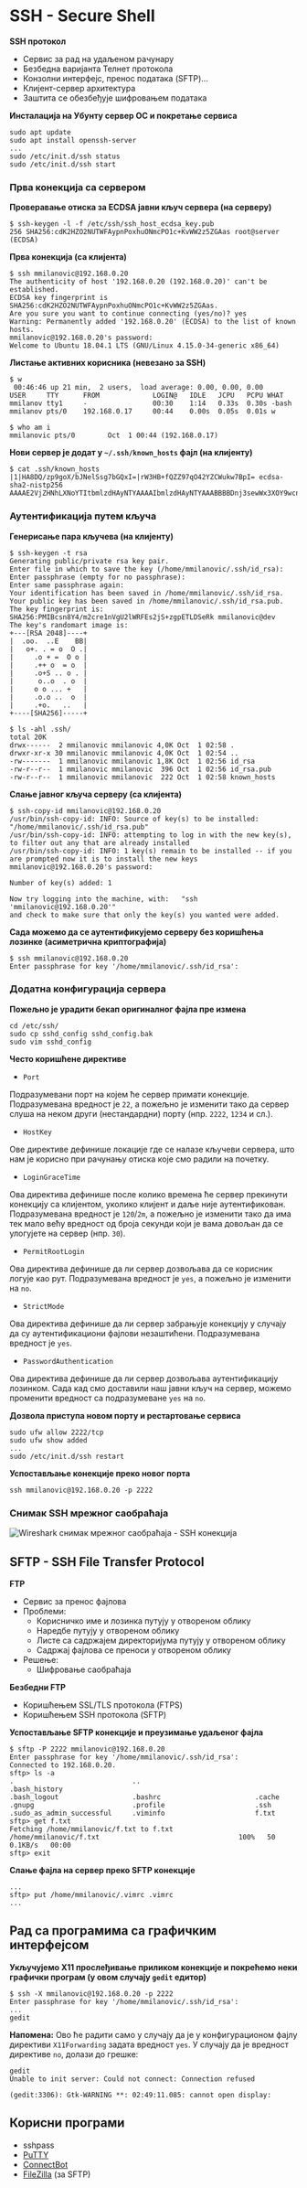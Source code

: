 # SSH - Secure Shell

**SSH протокол**

- Сервис за рад на удаљеном рачунару
- Безбедна варијанта Телнет протокола
- Конзолни интерфејс, пренос података (SFTP)...
- Клијент-сервер архитектура
- Заштита се обезбеђује шифровањем података

**Инсталација на Убунту сервер ОС и покретање сервиса**

```
sudo apt update
sudo apt install openssh-server
...
sudo /etc/init.d/ssh status
sudo /etc/init.d/ssh start
```

### Прва конекција са сервером

**Проверавање отиска за ECDSA јавни кључ сервера (на серверу)**

```
$ ssh-keygen -l -f /etc/ssh/ssh_host_ecdsa_key.pub
256 SHA256:cdK2HZO2NUTWFAypnPoxhuONmcPO1c+KvWW2z5ZGAas root@server (ECDSA)
```

**Прва конекција (са клијента)**

```
$ ssh mmilanovic@192.168.0.20
The authenticity of host '192.168.0.20 (192.168.0.20)' can't be established.
ECDSA key fingerprint is SHA256:cdK2HZO2NUTWFAypnPoxhuONmcPO1c+KvWW2z5ZGAas.
Are you sure you want to continue connecting (yes/no)? yes
Warning: Permanently added '192.168.0.20' (ECDSA) to the list of known hosts.
mmilanovic@192.168.0.20's password:
Welcome to Ubuntu 18.04.1 LTS (GNU/Linux 4.15.0-34-generic x86_64)
```

**Листање активних корисника (невезано за SSH)**

```
$ w
 00:46:46 up 21 min,  2 users,  load average: 0.00, 0.00, 0.00
USER     TTY      FROM             LOGIN@   IDLE   JCPU   PCPU WHAT
mmilanov tty1     -                00:30    1:14   0.33s  0.30s -bash
mmilanov pts/0    192.168.0.17     00:44    0.00s  0.05s  0.01s w

$ who am i
mmilanovic pts/0        Oct  1 00:44 (192.168.0.17)
```

**Нови сервер је додат у `~/.ssh/known_hosts` фајл (на клијенту)**

```
$ cat .ssh/known_hosts 
|1|HA8DQ/zp9goX/bJNelSsg7bGQxI=|rW3HB+fQZZ97qO42YZCWukw7BpI= ecdsa-sha2-nistp256 AAAAE2VjZHNhLXNoYTItbmlzdHAyNTYAAAAIbmlzdHAyNTYAAABBBBDnj3sewWx3XOY9wcnsAzAb3jXMVIXaPK19guv9mcyvzW9xdAcXgfSb9TxsJxr5rh5CeI/2wUTgKDKfZkkvhjo=
```

### Аутентификација путем кључа

**Генерисање пара кључева (на клијенту)**

```
$ ssh-keygen -t rsa
Generating public/private rsa key pair.
Enter file in which to save the key (/home/mmilanovic/.ssh/id_rsa): 
Enter passphrase (empty for no passphrase):
Enter same passphrase again:
Your identification has been saved in /home/mmilanovic/.ssh/id_rsa.
Your public key has been saved in /home/mmilanovic/.ssh/id_rsa.pub.
The key fingerprint is:
SHA256:PMIBcsn8Y4/m2cre1nVgU2lWRFEs2jS+zgpETLDSeRk mmilanovic@dev
The key's randomart image is:
+---[RSA 2048]----+
|  .oo.  ..E    BB|
|   o+. . = o  O .|
|     .o + =  O o |
|     .++ o  = o  |
|     .o+S .. o . |
|      o..o  . o  |
|     o o ... +   |
|     .o.o ..  o  |
|     .+o.   ..   |
+----[SHA256]-----+

$ ls -ahl .ssh/
total 20K
drwx------  2 mmilanovic mmilanovic 4,0K Oct  1 02:58 .
drwxr-xr-x 30 mmilanovic mmilanovic 4,0K Oct  1 02:54 ..
-rw-------  1 mmilanovic mmilanovic 1,8K Oct  1 02:56 id_rsa
-rw-r--r--  1 mmilanovic mmilanovic  396 Oct  1 02:56 id_rsa.pub
-rw-r--r--  1 mmilanovic mmilanovic  222 Oct  1 02:58 known_hosts
```

**Слање јавног кључа серверу (са клијента)**

```
$ ssh-copy-id mmilanovic@192.168.0.20
/usr/bin/ssh-copy-id: INFO: Source of key(s) to be installed: "/home/mmilanovic/.ssh/id_rsa.pub"
/usr/bin/ssh-copy-id: INFO: attempting to log in with the new key(s), to filter out any that are already installed
/usr/bin/ssh-copy-id: INFO: 1 key(s) remain to be installed -- if you are prompted now it is to install the new keys
mmilanovic@192.168.0.20's password:

Number of key(s) added: 1

Now try logging into the machine, with:   "ssh 'mmilanovic@192.168.0.20'"
and check to make sure that only the key(s) you wanted were added.
```

**Сада можемо да се аутентификујемо серверу без коришћења лозинке (асиметрична криптографија)**

```
$ ssh mmilanovic@192.168.0.20
Enter passphrase for key '/home/mmilanovic/.ssh/id_rsa':
```

### Додатна конфигурација сервера

**Пожељно је урадити бекап оригиналног фајла пре измена**

```
cd /etc/ssh/
sudo cp sshd_config sshd_config.bak
sudo vim sshd_config
```

**Често коришћене директиве**

- `Port`

Подразумевани порт на којем ће сервер примати конекције. Подразумевана вредност је `22`, а пожељно је изменити тако да сервер слуша на неком други (нестандардни) порту (нпр. `2222`, `1234` и сл.).

- `HostKey`

Ове директиве дефинише локације где се налазе кључеви сервера, што нам је корисно при рачунању отиска које смо радили на почетку.

- `LoginGraceTime`

Ова директива дефинише после колико времена ће сервер прекинути конекцију са клијентом, уколико клијент и даље није аутентификован. Подразумевана вредност је `120`/`2m`, а пожељно је изменити тако да има тек мало већу вредност од броја секунди који је вама довољан да се улогујете на сервер (нпр. `30`).

- `PermitRootLogin`

Ова директива дефинише да ли сервер дозвољава да се корисник логује као рут. Подразумевана вредност је `yes`, а пожељно је изменити на `no`.

- `StrictMode`

Ова директива дефинише да ли сервер забрањује конекцију у случају да су аутентификациони фајлови незаштићени. Подразумевана вредност је `yes`.

- `PasswordAuthentication`

Ова директива дефинише да ли сервер дозвољава аутентификацију лозинком. Сада кад смо доставили наш јавни кључ на сервер, можемо променити вредност са подразумеване `yes` на `no`.

**Дозвола приступа новом порту и рестартовање сервиса**

```
sudo ufw allow 2222/tcp
sudo ufw show added
...
sudo /etc/init.d/ssh restart
```

**Успостављање конекције преко новог порта**

`ssh mmilanovic@192.168.0.20 -p 2222`

### Снимак SSH мрежног саобраћаја

![Wireshark снимак мрежног саобраћаја - SSH конекција](../assets/ssh_wireshark.png)

## SFTP - SSH File Transfer Protocol

**FTP**

- Сервис за пренос фајлова
- Проблеми:
	- Корисничко име и лозинка путују у отвореном облику
	- Наредбе путују у отвореном облику
	- Листе са садржајем директоријума путују у отвореном облику
	- Садржај фајлова се преноси у отвореном облику
- Решење:
	- Шифровање саобраћаја

**Безбедни FTP**

- Коришћењем SSL/TLS протокола (FTPS)
- Коришћењем SSH протокола (SFTP)

**Успостављање SFTP конекције и преузимање удаљеног фајла**

```
$ sftp -P 2222 mmilanovic@192.168.0.20
Enter passphrase for key '/home/mmilanovic/.ssh/id_rsa':
Connected to 192.168.0.20.
sftp> ls -a
.                             ..                            .bash_history
.bash_logout                  .bashrc                       .cache
.gnupg                        .profile                      .ssh
.sudo_as_admin_successful     .viminfo                      f.txt
sftp> get f.txt
Fetching /home/mmilanovic/f.txt to f.txt
/home/mmilanovic/f.txt                                  100%   50     0.1KB/s   00:00
sftp> exit
```

**Слање фајла на сервер преко SFTP конекције**

```
...
sftp> put /home/mmilanovic/.vimrc .vimrc
...
```

## Рад са програмима са графичким интерфејсом

**Укључујемо X11 прослеђивање приликом конекције и покрећемо неки графички програм (у овом случају `gedit` едитор)**

```
$ ssh -X mmilanovic@192.168.0.20 -p 2222
Enter passphrase for key '/home/mmilanovic/.ssh/id_rsa':
...
gedit
```

**Напомена:** Ово ће радити само у случају да је у конфигурационом фајлу директиви `X11Forwarding` задата вредност `yes`. У случају да је вредност директиве `no`, долази до грешке:

```
gedit
Unable to init server: Could not connect: Connection refused

(gedit:3306): Gtk-WARNING **: 02:49:11.085: cannot open display:
```

## Корисни програми

- sshpass
- [PuTTY](https://www.putty.org/)
- [ConnectBot](https://github.com/connectbot/connectbot)
- [FileZilla](https://filezilla-project.org/) (за SFTP)
